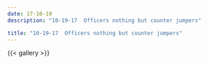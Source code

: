 ```yaml
---
date: 17-10-19
description: "10-19-17  Officers nothing but counter jumpers"

title: "10-19-17  Officers nothing but counter jumpers"
---
```

{{< gallery >}}
